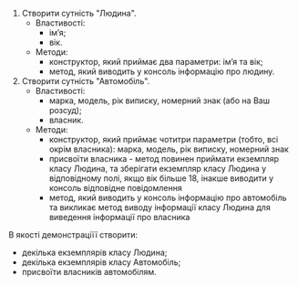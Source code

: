 1. Створити сутність "Людина".
   - Властивості:
      - імʼя;
      - вік.
   - Методи:
     - конструктор, який приймає два параметри: імʼя та вік;
     - метод, який виводить у консоль інформацію про людину.
2. Створити сутність "Автомобіль".
   - Властивості:
     - марка, модель, рік виписку, номерний знак (або на Ваш розсуд);
     - власник.
   - Методи:
     - конструктор, який приймає чотитри параметри (тобто, всі окрім власника): марка, модель, рік виписку, номерний знак
     - присвоїти власника - метод повинен приймати екземпляр класу Людина, та зберігати екземпляр класу Людина у відповідному полі, якщо вік більше 18, інакше виводити у консоль відповідне повідомлення
     - метод, який виводить у консоль інформацію про автомобіль та викликає метод виводу інформації класу Людина для виведення інформації про власника

В якості демонстраціїї створити:
- декілька екземплярів класу Людина;
- декілька екземплярів класу Автомобіль;
- присвоїти власників автомобілям.